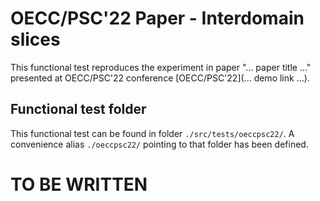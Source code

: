 # OECC/PSC'22 Paper - Interdomain slices
This functional test reproduces the experiment in paper "... paper title ..." presented at OECC/PSC'22 conference
[OECC/PSC'22](... demo link ...).

## Functional test folder
This functional test can be found in folder `./src/tests/oeccpsc22/`. A convenience alias `./oeccpsc22/` pointing to that folder has been defined.

# TO BE WRITTEN
